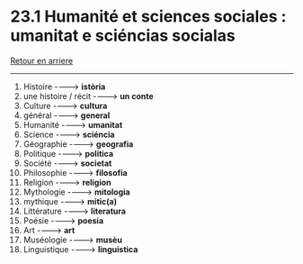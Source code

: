 # 23.1 Humanité et sciences sociales : umanitat e sciéncias socialas

[Retour en arriere](../../../menu_fiches.md)

---

1. Histoire  ----> **istòria**
2. une histoire / récit ----> **un conte** 
3. Culture  ----> **cultura**
4. général  ----> **general**
5. Humanité  ----> **umanitat**
6. Science  ----> **sciéncia**
7. Géographie  ----> **geografia**
8. Politique  ----> **politica**
9. Société  ----> **societat**
10. Philosophie  ----> **filosofia**
11. Religion  ----> **religion**
12. Mythologie  ----> **mitologia**
13. mythique ----> **mitic(a)**
14. Littérature  ----> **literatura**
15. Poésie  ----> **poesia**
16. Art  ----> **art**
17. Muséologie  ----> **musèu**
18. Linguistique ----> **linguistica**